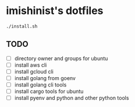# imishinist's dotfiles

```
./install.sh
```

## TODO

- [ ] directory owner and groups for ubuntu
- [ ] install aws cli
- [ ] install gcloud cli
- [ ] install golang from goenv
- [ ] install golang cli tools
- [ ] install cargo tools for ubuntu
- [ ] install pyenv and python and other python tools
